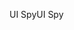 <span data-ttu-id="45037-101">UI Spy</span><span class="sxs-lookup"><span data-stu-id="45037-101">UI Spy</span></span>